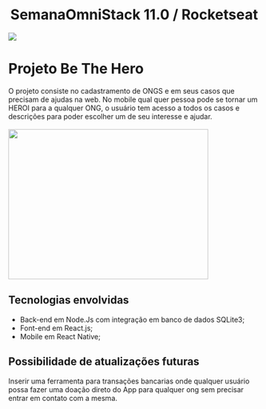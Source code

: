 <h1 align="center"> SemanaOmniStack 11.0 / Rocketseat</h1> 
<img src="https://user-images.githubusercontent.com/3237047/77461023-b5e4e400-6de0-11ea-9006-4a71383e906e.png" >

# Projeto Be The Hero
O projeto consiste no cadastramento de ONGS e em seus casos que precisam de ajudas na web.
No mobile qual quer pessoa pode se tornar um HEROI para a qualquer ONG, o usuário tem acesso a todos os casos e descrições para poder escolher um de seu interesse e ajudar.
<br><br>
<img src="https://user-images.githubusercontent.com/28414038/77839254-7821eb80-7151-11ea-9595-b5e6bd1adcf8.png" height="300" width="400">
<br>

<h2>Tecnologias envolvidas</h2>
<ul>
<li> Back-end em Node.Js com integração em banco de dados SQLite3; </li>  
<li> Font-end em React.js;</li>  
<li> Mobile em React Native;</li> 
</ul>
<h2>Possibilidade de atualizações futuras</h2>
Inserir uma ferramenta para transações bancarias onde qualquer usuário possa fazer uma doação direto do App para qualquer ong sem precisar entrar em contato com a mesma.
